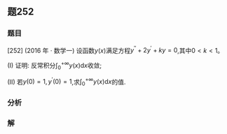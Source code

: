 ## 题252
### 题目
[252] (2016 年 · 数学一) 设函数$y( x)$满足方程${y}^{\prime \prime } + 2{y}^{\prime } + {ky} = 0$,其中$0 < k < 1$。

(I) 证明: 反常积分${\int }_{0}^{+\infty }y( x) \mathrm{d}x$收敛;

(II) 若$y( 0)  = 1,{y}^{\prime }( 0)  = 1$,求${\int }_{0}^{+\infty }y( x) \mathrm{d}x$的值. 
### 分析

### 解